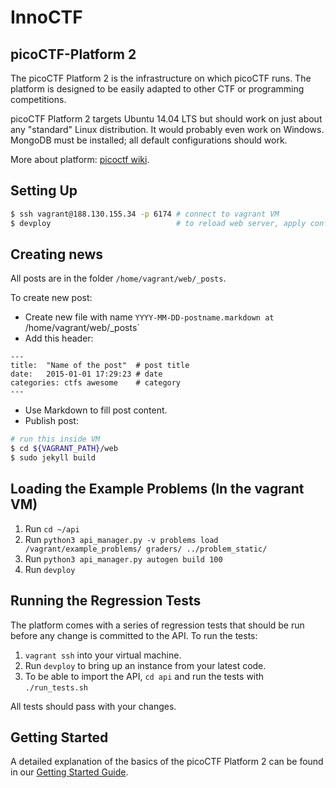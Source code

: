 # InnoCTF

picoCTF-Platform 2
-----------

The picoCTF Platform 2 is the infrastructure on which picoCTF runs. The 
platform is designed to be easily adapted to other CTF or programming 
competitions.

picoCTF Platform 2 targets Ubuntu 14.04 LTS but should work on just about 
any "standard" Linux distribution. It would probably even work on 
Windows. MongoDB must be installed; all default configurations should 
work.

More about platform: [picoctf wiki](https://github.com/picoCTF/picoCTF-platform/wiki).

Setting Up
------------
```bash
$ ssh vagrant@188.130.155.34 -p 6174 # connect to vagrant VM
$ devploy                            # to reload web server, apply config, etc
```

Creating news
------------
All posts are in the folder `/home/vagrant/web/_posts`. 

To create new post:

  - Create new file with name `YYYY-MM-DD-postname.markdown at `/home/vagrant/web/_posts`
  - Add this header:
```
---
title:  "Name of the post"  # post title
date:   2015-01-01 17:29:23 # date 
categories: ctfs awesome    # category
---
```
  - Use Markdown to fill post content.
  - Publish post:
```bash
# run this inside VM
$ cd ${VAGRANT_PATH}/web
$ sudo jekyll build
```


Loading the Example Problems (In the vagrant VM)
------------
1. Run `cd ~/api`
2. Run `python3 api_manager.py -v problems load /vagrant/example_problems/ graders/ ../problem_static/`
3. Run `python3 api_manager.py autogen build 100`
4. Run `devploy`


Running the Regression Tests
----------------------------

The platform comes with a series of regression tests that should be run before any change is committed to the API.
To run the tests:

1. `vagrant ssh` into your virtual machine.
2. Run `devploy` to bring up an instance from your latest code.
3. To be able to import the API, `cd api` and run the tests with `./run_tests.sh`
 
All tests should pass with your changes.


Getting Started
---------------

A detailed explanation of the basics of the picoCTF Platform 2 can be found in our [Getting Started Guide](GettingStarted.md).
